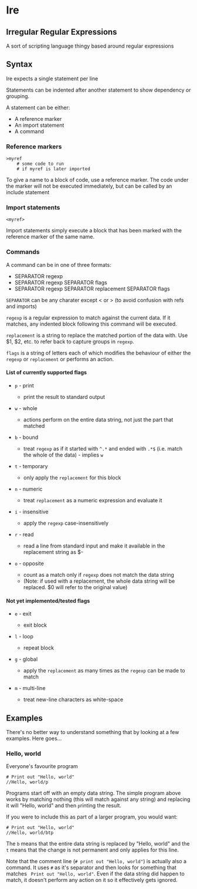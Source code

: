 # Ire

## Irregular Regular Expressions

A sort of scripting language thingy based around regular expressions

## Syntax

Ire expects a single statement per line

Statements can be indented after another statement to show dependency or grouping.

A statement can be either:

* A reference marker
* An import statement
* A command

### Reference markers

    >myref
        # some code to run
        # if myref is later imported

To give a name to a block of code, use a reference marker. The code under the marker will not be executed immediately, but can be called by an include statement

### Import statements

    <myref>

Import statements simply execute a block that has been marked with the reference marker of the same name.

### Commands

A command can be in one of three formats:

* SEPARATOR regexp
* SEPARATOR regexp SEPARATOR flags
* SEPARATOR regexp SEPARATOR replacement SEPARATOR flags

`SEPARATOR` can be any charater except < or > (to avoid confusion with refs and imports)

`regexp` is a regular expression to match against the current data. If it matches, any indented block following this command will be executed.

`replacement` is a string to replace the matched portion of the data with. Use $1, $2, etc. to refer back to capture groups in `regexp`.

`flags` is a string of letters each of which modifies the behaviour of either the `regexp` or `replacement` or performs an action.

#### List of currently supported flags
* `p` - print
    * print the result to standard output

* `w` - whole
    * actions perform on the entire data string, not just the part that matched

* `b` - bound
    * treat `regexp` as if it started with `^.*` and ended with `.*$` (i.e. match the whole of the data) - implies `w`

* `t` - temporary
    * only apply the `replacement` for this block

* `n` - numeric
    * treat `replacement` as a numeric expression and evaluate it

* `i` - insensitive
    * apply the `regexp` case-insensitively

* `r` - read
    * read a line from standard input and make it available in the replacement string as $-

* `o` - opposite
    * count as a match only if `regexp` does not match the data string
    * (Note: if used with a replacement, the whole data string will be replaced. $0 will refer to the original value)

#### Not yet implemented/tested flags
* `e` - exit
    * exit block

* `l` - loop
    * repeat block

* `g` - global
    * apply the `replacement` as many times as the `regexp` can be made to match

* `m` - multi-line
    * treat new-line characters as white-space

## Examples

There's no better way to understand something that by looking at a few examples. Here goes...

### Hello, world

Everyone's favourite program

    # Print out "Hello, world"
    //Hello, world/p

Programs start off with an empty data string. The simple program above works by matching nothing (this will match against any string) and replacing it will "Hello, world" and then `p`rinting the result.

If you were to include this as part of a larger program, you would want:

    # Print out "Hello, world"
    //Hello, world/btp

The `b` means that the entire data string is replaced by "Hello, world" and the `t` means that the change is not permanent and only applies for this line.

Note that the comment line (`# print out "Hello, world"`) is actually also a command. It uses `#` as it's separator and then looks for something that matches ` Print out "Hello, world"`. Even if the data string did happen to match, it doesn't perform any action on it so it effectively gets ignored.
